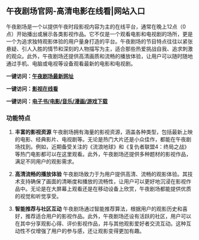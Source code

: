
<h2>午夜剧场官网-高清电影在线看|网站入口</h2>
午夜剧场是一个以提供午夜时段影视内容为主的在线平台，通常在晚上12点（0点）开始播出或展示各类影视作品。它不仅是一个观看电影和电视剧的场所，更是一个为追求独特观影体验的用户量身打造的平台。午夜剧场的节目特点往往以紧张悬疑、引人入胜的情节和深刻的人物描写为主，适合那些热爱挑战自我、追求刺激的观众。此外，午夜剧场还提供高清画质和流畅的播放体验，让用户可以随时随地通过手机、电脑或电视等设备观看最新的电影和电视剧。

<p><strong>一键访问：</strong><a href="https://www.rymdh.com/sites/14398.html" target="_blank" ><strong>午夜剧场最新网址</strong></a></p>
<p><strong>一键访问：</strong><a href="https://www.rymdh.com/favorites/yingshi" target="_blank" ><strong>影视在线看</strong></a></p>
<p><strong>一键访问：</strong><a href="https://wangpanziyuan.pages.dev/" target="_blank" ><strong>电子书/电影/音乐/漫画/游戏下载</strong></a></p>

### 功能特点
1. **丰富的影视资源**
   午夜剧场拥有海量的影视资源，涵盖各种类型，包括最新上映的电影、经典影片、电视剧等。无论是热门大片还是小众佳作，都能在午夜剧场找到。例如，近期备受关注的《流浪地球》和《复仇者联盟4：终局之战》等热门电影都可以在这里观看。此外，午夜剧场还提供多种题材的影视作品，满足不同用户的观影需求。

2. **高清流畅的播放体验**
   午夜剧场致力于为用户提供高清、流畅的观影体验。其技术支持确保了画面的清晰度和播放的流畅性，让用户可以更好地沉浸在影视作品中。无论是在大屏幕上观看还是在移动设备上欣赏，午夜剧场都能提供优质的视觉和听觉享受。

3. **智能推荐与社区互动**
   午夜剧场通过智能推荐算法，根据用户的观影历史和喜好，推荐适合用户的影视作品。此外，午夜剧场还设有活跃的社区，用户可以在其中分享观影心得、评价影视作品，并与其他观影爱好者交流互动。这种互动性不仅增强了用户的参与感，还让观影变得更加有趣。

